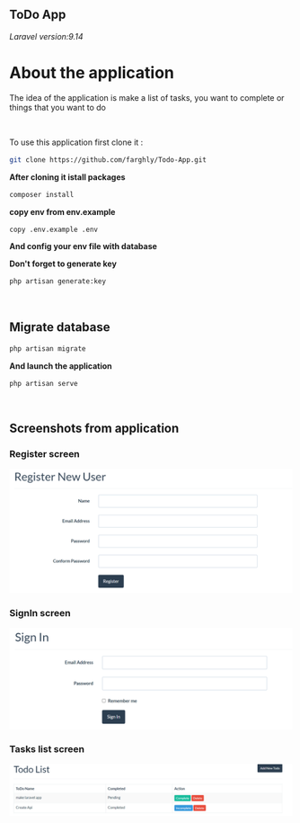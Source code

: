 ## ToDo App
*Laravel version:9.14*

# About the application

The idea of the application is make a list of tasks, you want to complete or things that you want to do

<br />

To use this application first clone it :
```bash
git clone https://github.com/farghly/Todo-App.git
```
**After cloning it istall packages**
```bash
composer install
```
**copy env from env.example**
```bash
copy .env.example .env
```

**And config your env file with database**

**Don't forget to generate key**
```bash
php artisan generate:key
```
<br/>

## **Migrate database**
```bash
php artisan migrate
```

**And launch the application**
```code
php artisan serve
```
<br />
 
 ## Screenshots from application 
 
### **Register screen**
![SignIn screen](/public/img/appScreenshots/Register-Screen.PNG)

### **SignIn screen**

![SignIn screen](/public/img/appScreenshots/singIn-screen.PNG)

### **Tasks list screen**

![SignIn screen](/public/img/appScreenshots/tasks-list.PNG)
